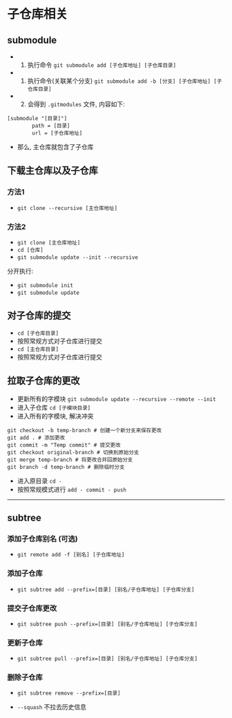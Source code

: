 # 子仓库相关

## submodule

- 1. 执行命令 `git submodule add [子仓库地址] [子仓库目录]`
- 1. 执行命令(关联某个分支) `git submodule add -b [分支] [子仓库地址] [子仓库目录]`
- 2. 会得到 `.gitmodules` 文件, 内容如下:

```git
[submodule "[目录]"]
        path = [目录]
        url = [子仓库地址]
```

- 那么, 主仓库就包含了子仓库

## 下载主仓库以及子仓库

### 方法1

- `git clone --recursive [主仓库地址]`

### 方法2

- `git clone [主仓库地址]`
- `cd [仓库]`
- `git submodule update --init --recursive`

分开执行:

- `git submodule init`
- `git submodule update`

## 对子仓库的提交

- `cd [子仓库目录]`
- 按照常规方式对子仓库进行提交
- `cd [主仓库目录]`
- 按照常规方式对子仓库进行提交

## 拉取子仓库的更改

- 更新所有的字模块 `git submodule update --recursive --remote --init`
- 进入子仓库 `cd [子模块目录]`
- 进入所有的字模块, 解决冲突

```git
git checkout -b temp-branch # 创建一个新分支来保存更改
git add . # 添加更改
git commit -m "Temp commit" # 提交更改
git checkout original-branch # 切换到原始分支
git merge temp-branch # 将更改合并回原始分支
git branch -d temp-branch # 删除临时分支
```

- 进入原目录 `cd -`
- 按照常规模式进行 `add - commit - push`

---

## subtree

### 添加子仓库别名 (可选)

- `git remote add -f [别名] [子仓库地址]`

### 添加子仓库

- `git subtree add --prefix=[目录] [别名/子仓库地址] [子仓库分支]`

### 提交子仓库更改

- `git subtree push --prefix=[目录] [别名/子仓库地址] [子仓库分支]`

### 更新子仓库

- `git subtree pull --prefix=[目录] [别名/子仓库地址] [子仓库分支]`

### 删除子仓库

- `git subtree remove --prefix=[目录]`

- `--squash` 不拉去历史信息
